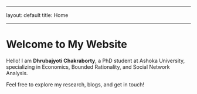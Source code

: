 
---

layout: default
title: Home

---

# Welcome to My Website

Hello! I am **Dhrubajyoti Chakraborty**, a PhD student at Ashoka University, specializing in Economics, Bounded Rationality, and Social Network Analysis.

Feel free to explore my research, blogs, and get in touch!

